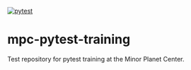 [![pytest](https://github.com/Smithsonian/mpc-pytest-training/actions/workflows/mpc-pytest.yml/badge.svg)](https://github.com/Smithsonian/mpc-pytest-training/actions/workflows/mpc-pytest.yml)

# mpc-pytest-training
Test repository for pytest training at the Minor Planet Center.  
